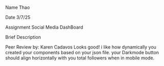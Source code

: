 Name
Thao

Date
3/7/25

Assignment
Social Media DashBoard

Brief Description




Peer Review by: Karen Cadavos
Looks good! i like how dynamically you created your components based on your json file.  your Darkmode button should align horizontally with you total followers when in mobile mode.
